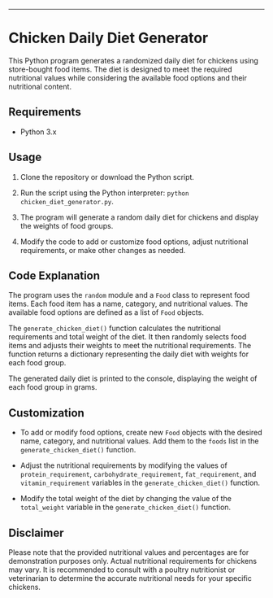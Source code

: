 ---
# Chicken Daily Diet Generator

This Python program generates a randomized daily diet for chickens using store-bought food items. The diet is designed to meet the required nutritional values while considering the available food options and their nutritional content.

## Requirements

- Python 3.x

## Usage

1. Clone the repository or download the Python script.

2. Run the script using the Python interpreter: `python chicken_diet_generator.py`.

3. The program will generate a random daily diet for chickens and display the weights of food groups.

4. Modify the code to add or customize food options, adjust nutritional requirements, or make other changes as needed.

## Code Explanation

The program uses the `random` module and a `Food` class to represent food items. Each food item has a name, category, and nutritional values. The available food options are defined as a list of `Food` objects.

The `generate_chicken_diet()` function calculates the nutritional requirements and total weight of the diet. It then randomly selects food items and adjusts their weights to meet the nutritional requirements. The function returns a dictionary representing the daily diet with weights for each food group.

The generated daily diet is printed to the console, displaying the weight of each food group in grams.

## Customization

- To add or modify food options, create new `Food` objects with the desired name, category, and nutritional values. Add them to the `foods` list in the `generate_chicken_diet()` function.

- Adjust the nutritional requirements by modifying the values of `protein_requirement`, `carbohydrate_requirement`, `fat_requirement`, and `vitamin_requirement` variables in the `generate_chicken_diet()` function.

- Modify the total weight of the diet by changing the value of the `total_weight` variable in the `generate_chicken_diet()` function.

## Disclaimer

Please note that the provided nutritional values and percentages are for demonstration purposes only. Actual nutritional requirements for chickens may vary. It is recommended to consult with a poultry nutritionist or veterinarian to determine the accurate nutritional needs for your specific chickens.


